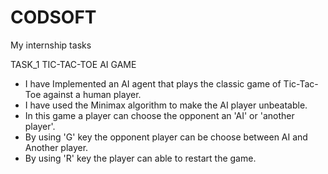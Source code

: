 # CODSOFT
My internship tasks

TASK_1
TIC-TAC-TOE AI GAME
* I have Implemented an AI agent that plays the classic game of Tic-Tac-Toe against a human player.
* I have used the Minimax algorithm to make the AI player unbeatable.
* In this game a player can choose the opponent an 'AI' or 'another player'.
* By using 'G' key the opponent player can be choose between AI and Another player.
* By using 'R' key the player can able to restart the game.

